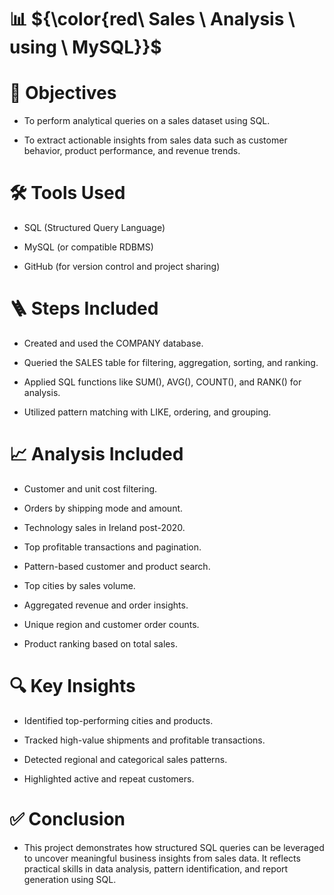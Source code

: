 # 📊  ${\color{red\ Sales \ Analysis \ using \ MySQL}}$

# 📝 Objectives
- To perform analytical queries on a sales dataset using SQL.

- To extract actionable insights from sales data such as customer behavior, product performance, and revenue trends.

# 🛠️ Tools Used
- SQL (Structured Query Language)

-  MySQL (or compatible RDBMS)

- GitHub (for version control and project sharing)

# 🪜 Steps Included
- Created and used the COMPANY database.

- Queried the SALES table for filtering, aggregation, sorting, and ranking.

- Applied SQL functions like SUM(), AVG(), COUNT(), and RANK() for analysis.

- Utilized pattern matching with LIKE, ordering, and grouping.

#  📈 Analysis Included
- Customer and unit cost filtering.

- Orders by shipping mode and amount.

- Technology sales in Ireland post-2020.

- Top profitable transactions and pagination.

- Pattern-based customer and product search.

- Top cities by sales volume.

- Aggregated revenue and order insights.

- Unique region and customer order counts.

- Product ranking based on total sales.

# 🔍 Key Insights
- Identified top-performing cities and products.

- Tracked high-value shipments and profitable transactions.

- Detected regional and categorical sales patterns.

- Highlighted active and repeat customers.

# ✅ Conclusion
- This project demonstrates how structured SQL queries can be leveraged to uncover meaningful business insights from sales data. It reflects practical skills in data analysis, pattern identification, and report generation using SQL.
